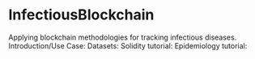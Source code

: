 # InfectiousBlockchain
Applying blockchain methodologies for tracking infectious diseases.
Introduction/Use Case:
Datasets:
Solidity tutorial:
Epidemiology tutorial:
